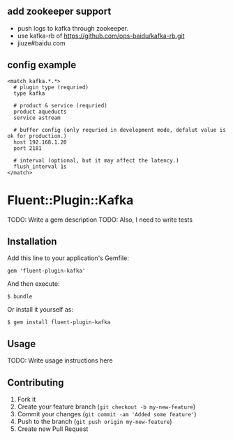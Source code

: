 ## add zookeeper support

- push logs to kafka through zookeeper.
- use kafka-rb of https://github.com/ops-baidu/kafka-rb.git
- jiuze#baidu.com

## config example

    <match kafka.*.*>
      # plugin type (requried)
      type kafka
    
      # product & service (requried)
      product aqueducts
      service astream
    
      # buffer config (only requried in development mode, defalut value is ok for production.)
      host 192.168.1.20
      port 2181
    
      # interval (optional, but it may affect the latency.)
      flush_interval 1s
    </match>


# Fluent::Plugin::Kafka

TODO: Write a gem description
TODO: Also, I need to write tests

## Installation

Add this line to your application's Gemfile:

    gem 'fluent-plugin-kafka'

And then execute:

    $ bundle

Or install it yourself as:

    $ gem install fluent-plugin-kafka

## Usage

TODO: Write usage instructions here

## Contributing

1. Fork it
2. Create your feature branch (`git checkout -b my-new-feature`)
3. Commit your changes (`git commit -am 'Added some feature'`)
4. Push to the branch (`git push origin my-new-feature`)
5. Create new Pull Request
